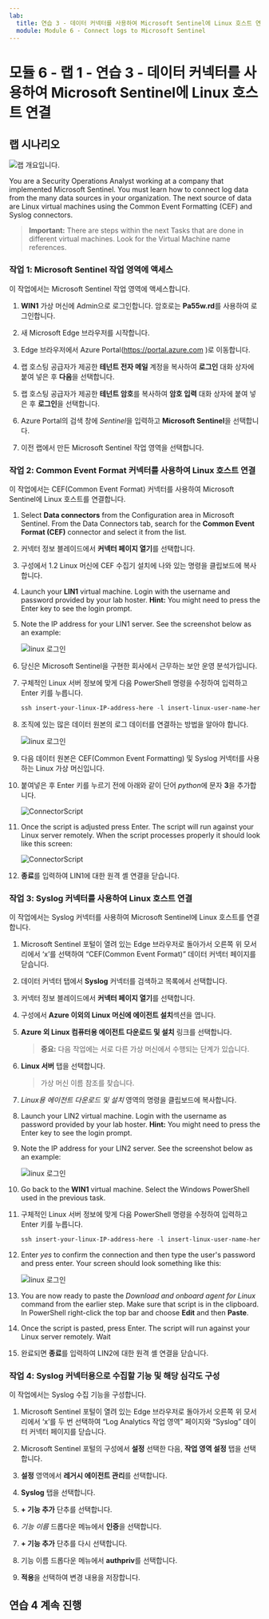 ```yaml
---
lab:
  title: 연습 3 - 데이터 커넥터를 사용하여 Microsoft Sentinel에 Linux 호스트 연결
  module: Module 6 - Connect logs to Microsoft Sentinel
---
```


# <a name="module-6---lab-1---exercise-3---connect-linux-hosts-to-microsoft-sentinel-using-data-connectors"></a>모듈 6 - 랩 1 - 연습 3 - 데이터 커넥터를 사용하여 Microsoft Sentinel에 Linux 호스트 연결

## <a name="lab-scenario"></a>랩 시나리오

![랩 개요입니다.](../Media/SC-200-Lab_Diagrams_Mod6_L1_Ex3.png)

You are a Security Operations Analyst working at a company that implemented Microsoft Sentinel. You must learn how to connect log data from the many data sources in your organization. The next source of data are Linux virtual machines using the Common Event Formatting (CEF) and Syslog connectors.


><bpt id="p1">**</bpt>Important:<ept id="p1">**</ept> There are steps within the next Tasks that are done in different virtual machines. Look for the Virtual Machine name references.

### <a name="task-1-access-the-microsoft-sentinel-workspace"></a>작업 1: Microsoft Sentinel 작업 영역에 액세스

이 작업에서는 Microsoft Sentinel 작업 영역에 액세스합니다.

1. **WIN1** 가상 머신에 Admin으로 로그인합니다. 암호로는 **Pa55w.rd**를 사용하여 로그인합니다.  

1. 새 Microsoft Edge 브라우저를 시작합니다.

1. Edge 브라우저에서 Azure Portal(https://portal.azure.com )로 이동합니다.

1. 랩 호스팅 공급자가 제공한 **테넌트 전자 메일** 계정을 복사하여 **로그인** 대화 상자에 붙여 넣은 후 **다음**을 선택합니다.

1. 랩 호스팅 공급자가 제공한 **테넌트 암호**를 복사하여 **암호 입력** 대화 상자에 붙여 넣은 후 **로그인**을 선택합니다.

1. Azure Portal의 검색 창에 *Sentinel*을 입력하고 **Microsoft Sentinel**을 선택합니다.

1. 이전 랩에서 만든 Microsoft Sentinel 작업 영역을 선택합니다.


### <a name="task-2-connect-a-linux-host-using-the-common-event-format-connector"></a>작업 2: Common Event Format 커넥터를 사용하여 Linux 호스트 연결

이 작업에서는 CEF(Common Event Format) 커넥터를 사용하여 Microsoft Sentinel에 Linux 호스트를 연결합니다.

1. Select <bpt id="p1">**</bpt>Data connectors<ept id="p1">**</ept> from the Configuration area in Microsoft Sentinel. From the Data Connectors tab, search for the <bpt id="p1">**</bpt>Common Event Format (CEF)<ept id="p1">**</ept> connector and select it from the list.

1. 커넥터 정보 블레이드에서 **커넥터 페이지 열기**를 선택합니다.

1. 구성에서 1.2 Linux 머신에 CEF 수집기 설치에 나와 있는 명령을 클립보드에 복사합니다. 

1. Launch your <bpt id="p1">**</bpt>LIN1<ept id="p1">**</ept> virtual machine. Login with the username and password provided by your lab hoster. <bpt id="p1">**</bpt>Hint:<ept id="p1">**</ept> You might need to press the Enter key to see the login prompt. 

1. Note the IP address for your LIN1 server. See the screenshot below as an example:

    ![linux 로그인](../Media/LinuxLoginExample.png)

1. 당신은 Microsoft Sentinel을 구현한 회사에서 근무하는 보안 운영 분석가입니다.

1. 구체적인 Linux 서버 정보에 맞게 다음 PowerShell 명령을 수정하여 입력하고 Enter 키를 누릅니다.

    ```PowerShell
    ssh insert-your-linux-IP-address-here -l insert-linux-user-name-here
    ```

1. 조직에 있는 많은 데이터 원본의 로그 데이터를 연결하는 방법을 알아야 합니다.

    ![linux 로그인](../Media/PSconnectLinux.png)

1. 다음 데이터 원본은 CEF(Common Event Formatting) 및 Syslog 커넥터를 사용하는 Linux 가상 머신입니다. 

1. 붙여넣은 후 Enter 키를 누르기 전에 아래와 같이 단어 *python*에 문자 **3**을 추가합니다.

    ![ConnectorScript](../Media/ConnectorScript.png)


1. Once the script is adjusted press Enter. The script will run against your Linux server remotely. When the script processes properly it should look like this screen:

    ![ConnectorScript](../Media/LinuxConnected.png)

1. **종료**를 입력하여 LIN1에 대한 원격 셸 연결을 닫습니다.


### <a name="task-3-connect-a-linux-host-using-the-syslog-connector"></a>작업 3: Syslog 커넥터를 사용하여 Linux 호스트 연결

이 작업에서는 Syslog 커넥터를 사용하여 Microsoft Sentinel에 Linux 호스트를 연결합니다.

1. Microsoft Sentinel 포털이 열려 있는 Edge 브라우저로 돌아가서 오른쪽 위 모서리에서 ‘x’를 선택하여 “CEF(Common Event Format)” 데이터 커넥터 페이지를 닫습니다. 

1. 데이터 커넥터 탭에서 **Syslog** 커넥터를 검색하고 목록에서 선택합니다.

1. 커넥터 정보 블레이드에서 **커넥터 페이지 열기**를 선택합니다.

1. 구성에서 **Azure 이외의 Linux 머신에 에이전트 설치**섹션을 엽니다.

1. **Azure 외 Linux 컴퓨터용 에이전트 다운로드 및 설치** 링크를 선택합니다. 

    >**중요:** 다음 작업에는 서로 다른 가상 머신에서 수행되는 단계가 있습니다.

1. **Linux 서버** 탭을 선택합니다.

    >가상 머신 이름 참조를 찾습니다.

1. *Linux용 에이전트 다운로드 및 설치* 영역의 명령을 클립보드에 복사합니다.

1. Launch your LIN2 virtual machine. Login with the username as password provided by your lab hoster. <bpt id="p1">**</bpt>Hint:<ept id="p1">**</ept> You might need to press the Enter key to see the login prompt.

1. Note the IP address for your LIN2 server. See the screenshot below as an example:

    ![linux 로그인](../Media/LinuxLoginExample.png)

1. Go back to the <bpt id="p1">**</bpt>WIN1<ept id="p1">**</ept> virtual machine. Select the Windows PowerShell used in the previous task.

1. 구체적인 Linux 서버 정보에 맞게 다음 PowerShell 명령을 수정하여 입력하고 Enter 키를 누릅니다.

    ```PowerShell
    ssh insert-your-linux-IP-address-here -l insert-linux-user-name-here
    ```

1. Enter <bpt id="p1">*</bpt>yes<ept id="p1">*</ept> to confirm the connection and then type the user's password and press enter. Your screen should look something like this:

    ![linux 로그인](../Media/PSconnectLinux.png)

1. You are now ready to paste the <bpt id="p1">*</bpt>Download and onboard agent for Linux<ept id="p1">*</ept> command from the earlier step. Make sure that script is in the clipboard. In PowerShell right-click the top bar and choose <bpt id="p1">**</bpt>Edit<ept id="p1">**</ept> and then <bpt id="p2">**</bpt>Paste<ept id="p2">**</ept>.

1. Once the script is pasted, press Enter. The script will run against your Linux server remotely. Wait

1. 완료되면 **종료**를 입력하여 LIN2에 대한 원격 셸 연결을 닫습니다.


### <a name="task-4-configure-the-facilities-you-want-to-collect-and-their-severities-for-the-syslog-connector"></a>작업 4: Syslog 커넥터용으로 수집할 기능 및 해당 심각도 구성

이 작업에서는 Syslog 수집 기능을 구성합니다.

1. Microsoft Sentinel 포털이 열려 있는 Edge 브라우저로 돌아가서 오른쪽 위 모서리에서 ‘x’를 두 번 선택하여 “Log Analytics 작업 영역” 페이지와 “Syslog” 데이터 커넥터 페이지를 닫습니다.

1. Microsoft Sentinel 포털의 구성에서 **설정** 선택한 다음, **작업 영역 설정** 탭을 선택합니다.

1. **설정** 영역에서 **레거시 에이전트 관리**를 선택합니다.

1. **Syslog** 탭을 선택합니다.

1. **+ 기능 추가** 단추를 선택합니다.

1. *기능 이름* 드롭다운 메뉴에서 **인증**을 선택합니다.

1. **+ 기능 추가** 단추를 다시 선택합니다.

1. 기능 이름 드롭다운 메뉴에서 **authpriv**를 선택합니다.

1. **적용**을 선택하여 변경 내용을 저장합니다.

## <a name="proceed-to-exercise-4"></a>연습 4 계속 진행
